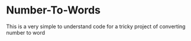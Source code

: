 # Number-To-Words
This is a very simple to understand code for a tricky project of converting number to word
